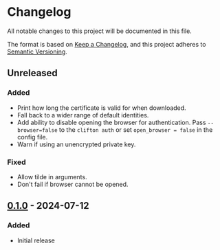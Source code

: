 # Changelog

All notable changes to this project will be documented in this file.

The format is based on [Keep a Changelog](https://keepachangelog.com/en/1.0.0/), and this project adheres to [Semantic Versioning](https://semver.org/spec/v2.0.0.html).

## Unreleased
### Added
- Print how long the certificate is valid for when downloaded.
- Fall back to a wider range of default identities.
- Add ability to disable opening the browser for authentication. Pass `--browser=false` to the `clifton auth` or set `open_browser = false` in the config file.
- Warn if using an unencrypted private key.

### Fixed
- Allow tilde in arguments.
- Don't fail if browser cannot be opened.

## [0.1.0] - 2024-07-12
### Added
- Initial release

[0.1.0]: https://github.com/isambard-sc/clifton/releases/tag/0.1.0

